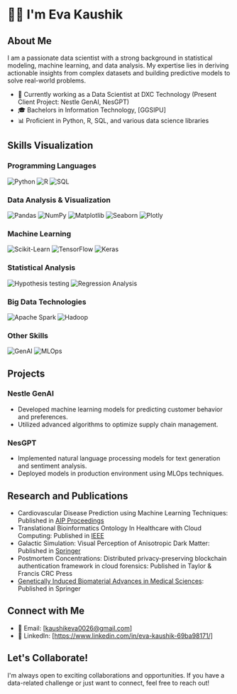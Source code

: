 # 👩‍💻 I'm Eva Kaushik

## About Me

I am a passionate data scientist with a strong background in statistical modeling, machine learning, and data analysis. My expertise lies in deriving actionable insights from complex datasets and building predictive models to solve real-world problems.

- 💼 Currently working as a Data Scientist at DXC Technology (Present Client Project: Nestle GenAI, NesGPT)
- 🎓 Bachelors in Information Technology, [GGSIPU]
- 📊 Proficient in Python, R, SQL, and various data science libraries

## Skills Visualization

### Programming Languages
![Python](https://progress-bar.dev/90/?title=Python)
![R](https://progress-bar.dev/75/?title=R)
![SQL](https://progress-bar.dev/84/?title=SQL)

### Data Analysis & Visualization
![Pandas](https://progress-bar.dev/85/?title=Pandas)
![NumPy](https://progress-bar.dev/80/?title=NumPy)
![Matplotlib](https://progress-bar.dev/82/?title=Matplotlib)
![Seaborn](https://progress-bar.dev/80/?title=Seaborn)
![Plotly](https://progress-bar.dev/82/?title=Plotly)

### Machine Learning
![Scikit-Learn](https://progress-bar.dev/80/?title=Scikit-Learn)
![TensorFlow](https://progress-bar.dev/84/?title=TensorFlow)
![Keras](https://progress-bar.dev/82/?title=Keras)

### Statistical Analysis
![Hypothesis testing](https://progress-bar.dev/80/?title=Hypothesis%20testing)
![Regression Analysis](https://progress-bar.dev/80/?title=Regression%20Analysis)

### Big Data Technologies
![Apache Spark](https://progress-bar.dev/70/?title=Apache%20Spark)
![Hadoop](https://progress-bar.dev/75/?title=Hadoop)

### Other Skills
![GenAI](https://progress-bar.dev/85/?title=GenAI)
![MLOps](https://progress-bar.dev/80/?title=MLOps)

## Projects

### Nestle GenAI
- Developed machine learning models for predicting customer behavior and preferences.
- Utilized advanced algorithms to optimize supply chain management.

### NesGPT
- Implemented natural language processing models for text generation and sentiment analysis.
- Deployed models in production environment using MLOps techniques.

## Research and Publications 

- Cardiovascular Disease Prediction using Machine Learning Techniques: Published in [AIP Proceedings](https://pubs.aip.org/aip/acp/article-abstract/2587/1/090008/2923032/Cardiovascular-disease-prediction-using-machine?redirectedFrom=fulltext)
- Translational Bioinformatics Ontology In Healthcare with Cloud Computing: Published in [IEEE](https://ieeexplore.ieee.org/document/10220662)
- Galactic Simulation: Visual Perception of Anisotropic Dark Matter: Published in [Springer](https://link.springer.com/chapter/10.1007/978-3-031-47221-3_3)
- Postmortem Concentrations: Distributed privacy-preserving blockchain authentication framework in cloud forensics: Published in Taylor & Francis CRC Press
- [Genetically Induced Biomaterial Advances in Medical Sciences](https://link.springer.com/chapter/10.1007/978-981-99-6698-1_4): Published in Springer

## Connect with Me

- 📧 Email: [kaushikeva0026@gmail.com]
- 📝 LinkedIn: [https://www.linkedin.com/in/eva-kaushik-69ba98171/]

## Let's Collaborate!

I'm always open to exciting collaborations and opportunities. If you have a data-related challenge or just want to connect, feel free to reach out!
